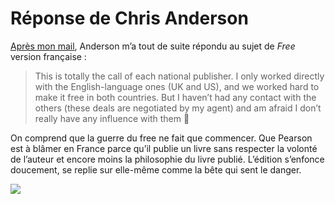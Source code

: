 # Réponse de Chris Anderson

[Après mon mail](https://tcrouzet.com/2009/08/28/free-pas-free-arnaque-marketing/), Anderson m’a tout de suite répondu au sujet de *Free* version française :

> This is totally the call of each national publisher. I only worked directly with the English-language ones (UK and US), and we worked hard to make it free in both countries. But I haven’t had any contact with the others (these deals are negotiated by my agent) and am afraid I don’t really have any influence with them 🙁

On comprend que la guerre du free ne fait que commencer. Que Pearson est à blâmer en France parce qu’il publie un livre sans respecter la volonté de l’auteur et encore moins la philosophie du livre publié. L’édition s’enfonce doucement, se replie sur elle-même comme la bête qui sent le danger.

![](https://tcrouzet.com/images_tc/2009/08/free.jpg)